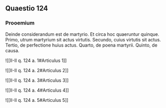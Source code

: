 ## Quaestio 124

### Prooemium

Deinde considerandum est de martyrio. Et circa hoc quaeruntur quinque. Primo, utrum martyrium sit actus virtutis. Secundo, cuius virtutis sit actus. Tertio, de perfectione huius actus. Quarto, de poena martyrii. Quinto, de causa.

![[II-II q. 124 a. 1#Articulus 1]]

![[II-II q. 124 a. 2#Articulus 2]]

![[II-II q. 124 a. 3#Articulus 3]]

![[II-II q. 124 a. 4#Articulus 4]]

![[II-II q. 124 a. 5#Articulus 5]]

